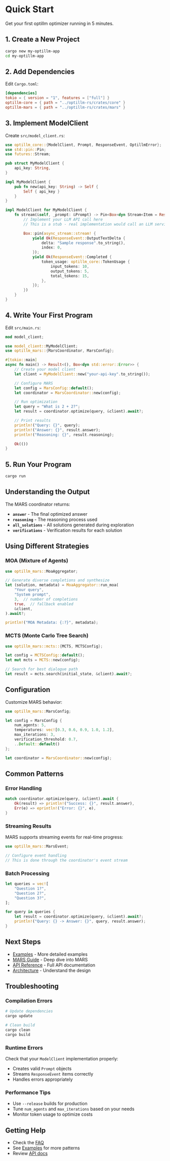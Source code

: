 # Quick Start

Get your first optillm optimizer running in 5 minutes.

## 1. Create a New Project

```bash
cargo new my-optillm-app
cd my-optillm-app
```

## 2. Add Dependencies

Edit `Cargo.toml`:

```toml
[dependencies]
tokio = { version = "1", features = ["full"] }
optillm-core = { path = "../optillm-rs/crates/core" }
optillm-mars = { path = "../optillm-rs/crates/mars" }
```

## 3. Implement ModelClient

Create `src/model_client.rs`:

```rust
use optillm_core::{ModelClient, Prompt, ResponseEvent, OptillmError};
use std::pin::Pin;
use futures::Stream;

pub struct MyModelClient {
    api_key: String,
}

impl MyModelClient {
    pub fn new(api_key: String) -> Self {
        Self { api_key }
    }
}

impl ModelClient for MyModelClient {
    fn stream(&self, _prompt: &Prompt) -> Pin<Box<dyn Stream<Item = Result<ResponseEvent, OptillmError>> + Send>> {
        // Implement your LLM API call here
        // This is a stub - real implementation would call an LLM service

        Box::pin(async_stream::stream! {
            yield Ok(ResponseEvent::OutputTextDelta {
                delta: "Sample response".to_string(),
                index: 0,
            });
            yield Ok(ResponseEvent::Completed {
                token_usage: optillm_core::TokenUsage {
                    input_tokens: 10,
                    output_tokens: 5,
                    total_tokens: 15,
                },
            });
        })
    }
}
```

## 4. Write Your First Program

Edit `src/main.rs`:

```rust
mod model_client;

use model_client::MyModelClient;
use optillm_mars::{MarsCoordinator, MarsConfig};

#[tokio::main]
async fn main() -> Result<(), Box<dyn std::error::Error>> {
    // Create your model client
    let client = MyModelClient::new("your-api-key".to_string());

    // Configure MARS
    let config = MarsConfig::default();
    let coordinator = MarsCoordinator::new(config);

    // Run optimization
    let query = "What is 2 + 2?";
    let result = coordinator.optimize(query, &client).await?;

    // Print results
    println!("Query: {}", query);
    println!("Answer: {}", result.answer);
    println!("Reasoning: {}", result.reasoning);

    Ok(())
}
```

## 5. Run Your Program

```bash
cargo run
```

## Understanding the Output

The MARS coordinator returns:
- **`answer`** - The final optimized answer
- **`reasoning`** - The reasoning process used
- **`all_solutions`** - All solutions generated during exploration
- **`verifications`** - Verification results for each solution

## Using Different Strategies

### MOA (Mixture of Agents)

```rust
use optillm_mars::MoaAggregator;

// Generate diverse completions and synthesize
let (solution, metadata) = MoaAggregator::run_moa(
    "Your query",
    "System prompt",
    3,  // number of completions
    true,  // fallback enabled
    &client,
).await?;

println!("MOA Metadata: {:?}", metadata);
```

### MCTS (Monte Carlo Tree Search)

```rust
use optillm_mars::mcts::{MCTS, MCTSConfig};

let config = MCTSConfig::default();
let mut mcts = MCTS::new(config);

// Search for best dialogue path
let result = mcts.search(initial_state, &client).await?;
```

## Configuration

Customize MARS behavior:

```rust
use optillm_mars::MarsConfig;

let config = MarsConfig {
    num_agents: 5,
    temperatures: vec![0.3, 0.6, 0.9, 1.0, 1.2],
    max_iterations: 3,
    verification_threshold: 0.7,
    ..Default::default()
};

let coordinator = MarsCoordinator::new(config);
```

## Common Patterns

### Error Handling

```rust
match coordinator.optimize(query, &client).await {
    Ok(result) => println!("Success: {}", result.answer),
    Err(e) => eprintln!("Error: {}", e),
}
```

### Streaming Results

MARS supports streaming events for real-time progress:

```rust
use optillm_mars::MarsEvent;

// Configure event handling
// This is done through the coordinator's event stream
```

### Batch Processing

```rust
let queries = vec![
    "Question 1?",
    "Question 2?",
    "Question 3?",
];

for query in queries {
    let result = coordinator.optimize(query, &client).await?;
    println!("Query: {} -> Answer: {}", query, result.answer);
}
```

## Next Steps

- [Examples](examples.md) - More detailed examples
- [MARS Guide](../mars/overview.md) - Deep dive into MARS
- [API Reference](../api/mars.md) - Full API documentation
- [Architecture](../architecture/overview.md) - Understand the design

## Troubleshooting

### Compilation Errors

```bash
# Update dependencies
cargo update

# Clean build
cargo clean
cargo build
```

### Runtime Errors

Check that your `ModelClient` implementation properly:
- Creates valid `Prompt` objects
- Streams `ResponseEvent` items correctly
- Handles errors appropriately

### Performance Tips

- Use `--release` builds for production
- Tune `num_agents` and `max_iterations` based on your needs
- Monitor token usage to optimize costs

## Getting Help

- Check the [FAQ](../faq.md)
- See [Examples](examples.md) for more patterns
- Review [API docs](../api/mars.md)
